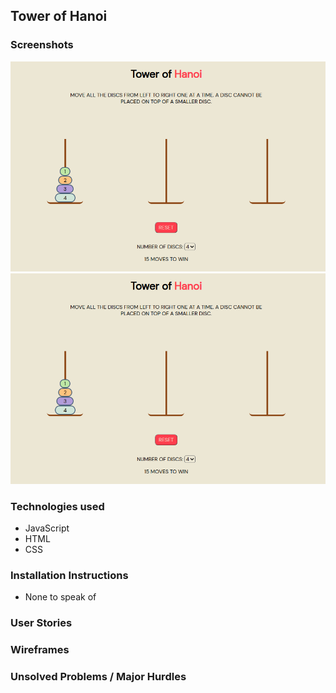 ## Tower of Hanoi

### Screenshots
![1_open](./assets/1_open.png)
<img src= "./assets/1_open.png" width="550">

### Technologies used
* JavaScript
* HTML
* CSS

### Installation Instructions
* None to speak of

### User Stories

### Wireframes

### Unsolved Problems / Major Hurdles